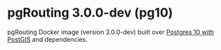 # pgRouting 3.0.0-dev (pg10)

pgRouting Docker image (version 3.0.0-dev) built over [Postgres 10 with PostGIS](../../postgres/pg10) and dependencies.
